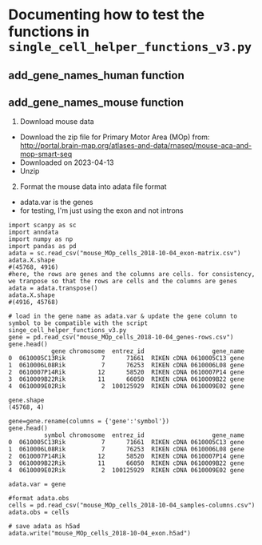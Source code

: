 # Documenting how to test the functions in `single_cell_helper_functions_v3.py`
## add_gene_names_human function

## add_gene_names_mouse function
1. Download mouse data
- Download the zip file for Primary Motor Area (MOp) from: http://portal.brain-map.org/atlases-and-data/rnaseq/mouse-aca-and-mop-smart-seq
- Downloaded on 2023-04-13
- Unzip
2. Format the mouse data into adata file format
- adata.var is the genes
- for testing, I'm just using the exon and not introns
```
import scanpy as sc
import anndata
import numpy as np
import pandas as pd
adata = sc.read_csv("mouse_MOp_cells_2018-10-04_exon-matrix.csv")
adata.X.shape
#(45768, 4916)
#here, the rows are genes and the columns are cells. for consistency, we tranpose so that the rows are cells and the columns are genes
adata = adata.transpose()
adata.X.shape
#(4916, 45768)

# load in the gene name as adata.var & update the gene column to symbol to be compatible with the script singe_cell_helper_functions_v3.py
gene = pd.read_csv("mouse_MOp_cells_2018-10-04_genes-rows.csv")
gene.head()
            gene chromosome  entrez_id                   gene_name
0  0610005C13Rik          7      71661  RIKEN cDNA 0610005C13 gene
1  0610006L08Rik          7      76253  RIKEN cDNA 0610006L08 gene
2  0610007P14Rik         12      58520  RIKEN cDNA 0610007P14 gene
3  0610009B22Rik         11      66050  RIKEN cDNA 0610009B22 gene
4  0610009E02Rik          2  100125929  RIKEN cDNA 0610009E02 gene

gene.shape
(45768, 4)

gene=gene.rename(columns = {'gene':'symbol'})
gene.head()
          symbol chromosome  entrez_id                   gene_name
0  0610005C13Rik          7      71661  RIKEN cDNA 0610005C13 gene
1  0610006L08Rik          7      76253  RIKEN cDNA 0610006L08 gene
2  0610007P14Rik         12      58520  RIKEN cDNA 0610007P14 gene
3  0610009B22Rik         11      66050  RIKEN cDNA 0610009B22 gene
4  0610009E02Rik          2  100125929  RIKEN cDNA 0610009E02 gene

adata.var = gene

#format adata.obs
cells = pd.read_csv("mouse_MOp_cells_2018-10-04_samples-columns.csv")
adata.obs = cells

# save adata as h5ad
adata.write("mouse_MOp_cells_2018-10-04_exon.h5ad")
```

